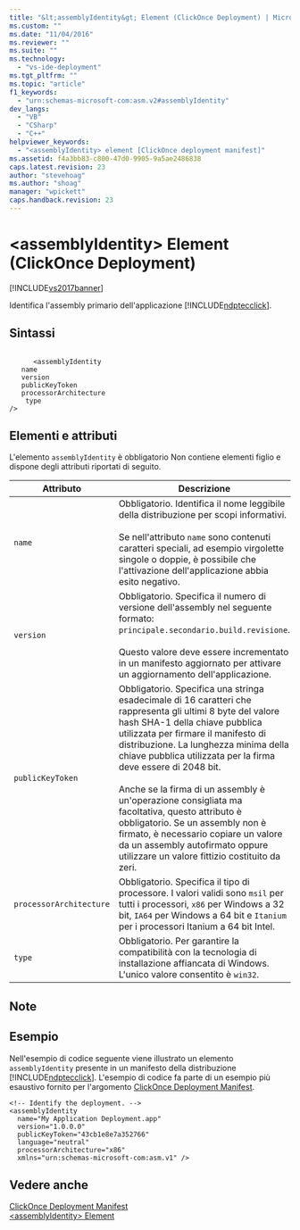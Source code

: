 ```yaml
---
title: "&lt;assemblyIdentity&gt; Element (ClickOnce Deployment) | Microsoft Docs"
ms.custom: ""
ms.date: "11/04/2016"
ms.reviewer: ""
ms.suite: ""
ms.technology: 
  - "vs-ide-deployment"
ms.tgt_pltfrm: ""
ms.topic: "article"
f1_keywords: 
  - "urn:schemas-microsoft-com:asm.v2#assemblyIdentity"
dev_langs: 
  - "VB"
  - "CSharp"
  - "C++"
helpviewer_keywords: 
  - "<assemblyIdentity> element [ClickOnce deployment manifest]"
ms.assetid: f4a3bb83-c800-47d0-9905-9a5ae2486838
caps.latest.revision: 23
author: "stevehoag"
ms.author: "shoag"
manager: "wpickett"
caps.handback.revision: 23
---
```

# &lt;assemblyIdentity&gt; Element (ClickOnce Deployment)
[!INCLUDE[vs2017banner](../code-quality/includes/vs2017banner.md)]

Identifica l'assembly primario dell'applicazione [!INCLUDE[ndptecclick](../deployment/includes/ndptecclick_md.md)].  
  
## Sintassi  
  
```  
  
      <assemblyIdentity    
   name   
   version  
   publicKeyToken  
   processorArchitecture  
    type  
/>  
```  
  
## Elementi e attributi  
 L'elemento `assemblyIdentity` è obbligatorio  Non contiene elementi figlio e dispone degli attributi riportati di seguito.  
  
|Attributo|Descrizione|  
|---------------|-----------------|  
|`name`|Obbligatorio.  Identifica il nome leggibile della distribuzione per scopi informativi.<br /><br /> Se nell'attributo `name` sono contenuti caratteri speciali, ad esempio virgolette singole o doppie, è possibile che l'attivazione dell'applicazione abbia esito negativo.|  
|`version`|Obbligatorio.  Specifica il numero di versione dell'assembly nel seguente formato: `principale.secondario.build.revisione`.<br /><br /> Questo valore deve essere incrementato in un manifesto aggiornato per attivare un aggiornamento dell'applicazione.|  
|`publicKeyToken`|Obbligatorio.  Specifica una stringa esadecimale di 16 caratteri che rappresenta gli ultimi 8 byte del valore hash SHA\-1 della chiave pubblica utilizzata per firmare il manifesto di distribuzione.  La lunghezza minima della chiave pubblica utilizzata per la firma deve essere di 2048 bit.<br /><br /> Anche se la firma di un assembly è un'operazione consigliata ma facoltativa, questo attributo è obbligatorio.  Se un assembly non è firmato, è necessario copiare un valore da un assembly autofirmato oppure utilizzare un valore fittizio costituito da zeri.|  
|`processorArchitecture`|Obbligatorio.  Specifica il tipo di processore.  I valori validi sono `msil` per tutti i processori, `x86` per Windows a 32 bit, `IA64` per Windows a 64 bit e `Itanium` per i processori Itanium a 64 bit Intel.|  
|`type`|Obbligatorio.  Per garantire la compatibilità con la tecnologia di installazione affiancata di Windows.  L'unico valore consentito è `win32`.|  
  
## Note  
  
## Esempio  
 Nell'esempio di codice seguente viene illustrato un elemento `assemblyIdentity` presente in un manifesto della distribuzione [!INCLUDE[ndptecclick](../deployment/includes/ndptecclick_md.md)].  L'esempio di codice fa parte di un esempio più esaustivo fornito per l'argomento [ClickOnce Deployment Manifest](../deployment/clickonce-deployment-manifest.md).  
  
```  
<!-- Identify the deployment. -->  
<assemblyIdentity   
  name="My Application Deployment.app"  
  version="1.0.0.0"  
  publicKeyToken="43cb1e8e7a352766"  
  language="neutral"  
  processorArchitecture="x86"  
  xmlns="urn:schemas-microsoft-com:asm.v1" />  
```  
  
## Vedere anche  
 [ClickOnce Deployment Manifest](../deployment/clickonce-deployment-manifest.md)   
 [\<assemblyIdentity\> Element](../deployment/assemblyidentity-element-clickonce-application.md)